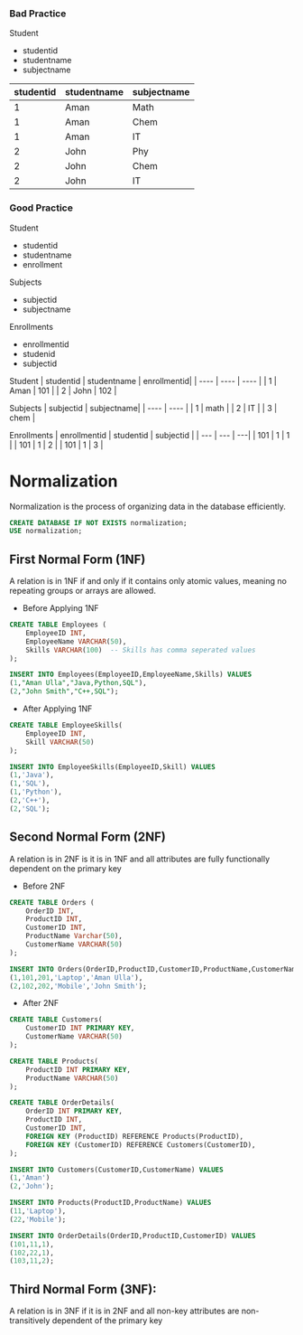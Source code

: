 
### Bad Practice

Student
 - studentid
 - studentname
 - subjectname

|studentid | studentname | subjectname | 
| --- | --- | ---|
| 1 | Aman | Math | 
| 1 | Aman | Chem | 
| 1 | Aman | IT |
| 2 | John | Phy | 
|2 | John | Chem | 
| 2 | John | IT |


### Good Practice

Student
- studentid
- studentname
- enrollment

Subjects
 - subjectid
 - subjectname

Enrollments
 - enrollmentid
 - studenid
 - subjectid



Student
| studentid | studentname | enrollmentid|
| ---- | ---- | ---- |
| 1 | Aman | 101 |
| 2 | John | 102 |


Subjects
| subjectid | subjectname|
| ----  | ---- | 
| 1 | math | 
| 2 | IT | 
| 3 | chem | 


Enrollments
| enrollmentid | studentid | subjectid | 
| --- | --- | ---|
| 101 | 1 | 1 | 
| 101 | 1 | 2 | 
| 101 | 1 | 3 | 


# Normalization 

Normalization is the process of organizing data in the database efficiently.

```sql
CREATE DATABASE IF NOT EXISTS normalization;
USE normalization;
```

## First Normal Form (1NF)

A relation is in 1NF if and only if it contains only atomic values, meaning no repeating groups or arrays are allowed.

- Before Applying 1NF
```sql
CREATE TABLE Employees (
    EmployeeID INT,
    EmployeeName VARCHAR(50),
    Skills VARCHAR(100)  -- Skills has comma seperated values
);

INSERT INTO Employees(EmployeeID,EmployeeName,Skills) VALUES
(1,"Aman Ulla","Java,Python,SQL"),
(2,"John Smith","C++,SQL");
```
- After Applying 1NF
```sql
CREATE TABLE EmployeeSkills(
    EmployeeID INT,
    Skill VARCHAR(50)
);

INSERT INTO EmployeeSkills(EmployeeID,Skill) VALUES
(1,'Java'),
(1,'SQL'),
(1,'Python'),
(2,'C++'),
(2,'SQL');
```

## Second Normal Form (2NF)

A relation is in 2NF is it is in 1NF and all attributes are fully functionally dependent on the primary key

- Before 2NF
```sql
CREATE TABLE Orders (
    OrderID INT,
    ProductID INT,
    CustomerID INT,
    ProductName Varchar(50),
    CustomerName VARCHAR(50)
);

INSERT INTO Orders(OrderID,ProductID,CustomerID,ProductName,CustomerName) VALUES
(1,101,201,'Laptop','Aman Ulla'),
(2,102,202,'Mobile','John Smith');
```

- After 2NF
```sql
CREATE TABLE Customers(
    CustomerID INT PRIMARY KEY,
    CustomerName VARCHAR(50)
);

CREATE TABLE Products(
    ProductID INT PRIMARY KEY,
    ProductName VARCHAR(50)
);

CREATE TABLE OrderDetails(
    OrderID INT PRIMARY KEY,
    ProductID INT,
    CustomerID INT,
    FOREIGN KEY (ProductID) REFERENCE Products(ProductID),
    FOREIGN KEY (CustomerID) REFERENCE Customers(CustomerID),
);

INSERT INTO Customers(CustomerID,CustomerName) VALUES
(1,'Aman')
(2,'John');

INSERT INTO Products(ProductID,ProductName) VALUES
(11,'Laptop'),
(22,'Mobile');

INSERT INTO OrderDetails(OrderID,ProductID,CustomerID) VALUES
(101,11,1),
(102,22,1),
(103,11,2);
```


## Third Normal Form (3NF):

A relation is in 3NF if it is in 2NF and all non-key attributes are non-transitively dependent of the primary key
